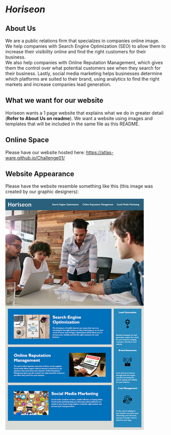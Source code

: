 # ***Horiseon***

## About Us

We are a public relations firm that specialzes in companies online image.  
We help companies with Search Engine Optimization (SEO) to 
allow them to increase their visibility online and find the right customers for their business.   
We also help companies with Online Reputation Management,
which gives them the control over what potential customers see when they search for their business.
Lastly, social media marketing helps businesses determine which platforms are suited to their brand, 
using analytics to find the right markets and increase companies lead generation.


## What we want for our website

Horiseon wants a 1 page website that explains what we do in greater detail (**Refer to About Us on readme**). We want a website using images and templates that will be included in the same file as this README.

## Online Space
Please have our website hosted here: <https://atlas-ware.github.io/Challenge01/>

## Website Appearance

Please have the website resemble something like this (this image was created by our graphic designers):

![Demo](assets/images/WebsiteDemo.png)